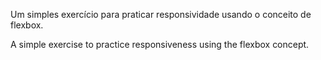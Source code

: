 Um simples exercício para praticar responsividade usando o conceito de flexbox.

A simple exercise to practice responsiveness using the flexbox concept.
